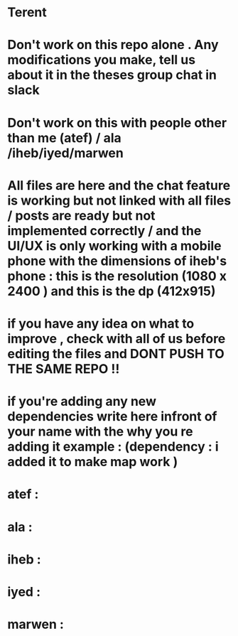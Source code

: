 # Terent

# Don't work on this repo alone . Any modifications you make, tell us about it in the theses group chat in slack

# Don't work on this with people other than me (atef) / ala /iheb/iyed/marwen

# All files are here and the chat feature is working but not linked with all files / posts are ready but not implemented correctly / and the UI/UX is only working with a mobile phone with the dimensions of iheb's phone : this is the resolution (1080 x 2400 ) and this is the dp (412x915)

# if you have any idea on what to improve , check with all of us before editing the files and DONT PUSH TO THE SAME REPO !!

# if you're adding any new dependencies write here infront of your name with the why you re adding it example : (dependency : i added it to make map work )

# atef :

# ala :

# iheb :

# iyed :

# marwen :
